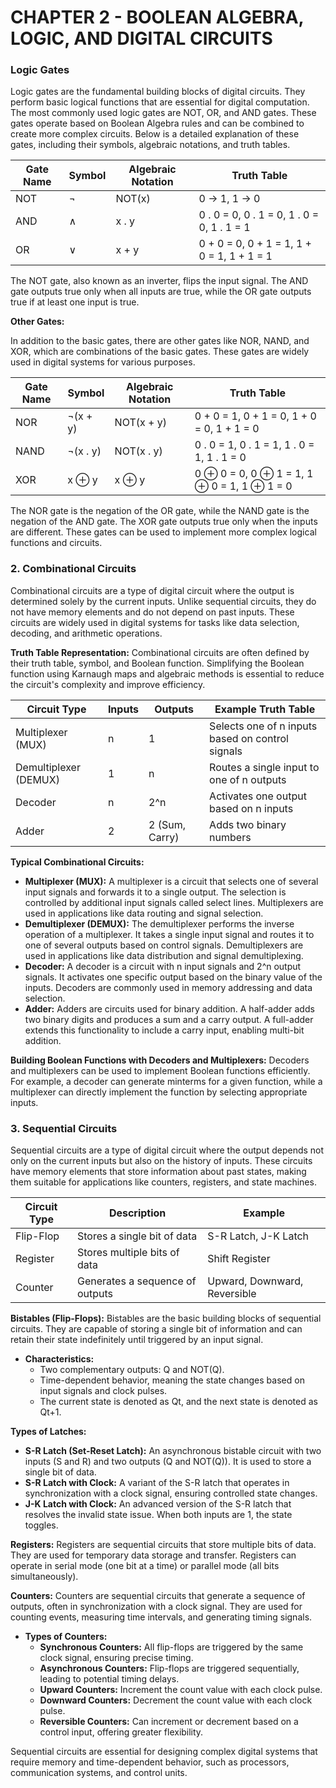 # CHAPTER 2 - BOOLEAN ALGEBRA, LOGIC, AND DIGITAL CIRCUITS
### Logic Gates

Logic gates are the fundamental building blocks of digital circuits. They perform basic logical functions that are essential for digital computation. The most commonly used logic gates are NOT, OR, and AND gates. These gates operate based on Boolean Algebra rules and can be combined to create more complex circuits. Below is a detailed explanation of these gates, including their symbols, algebraic notations, and truth tables.

| Gate Name | Symbol | Algebraic Notation | Truth Table |
| --- | --- | --- | --- |
| NOT | ¬ | NOT(x) | 0 → 1, 1 → 0 |
| AND | ∧ | x . y | 0 . 0 = 0, 0 . 1 = 0, 1 . 0 = 0, 1 . 1 = 1 |
| OR | ∨ | x + y | 0 + 0 = 0, 0 + 1 = 1, 1 + 0 = 1, 1 + 1 = 1 |

The NOT gate, also known as an inverter, flips the input signal. The AND gate outputs true only when all inputs are true, while the OR gate outputs true if at least one input is true.

**Other Gates:**

In addition to the basic gates, there are other gates like NOR, NAND, and XOR, which are combinations of the basic gates. These gates are widely used in digital systems for various purposes.

| Gate Name | Symbol | Algebraic Notation | Truth Table |
| --- | --- | --- | --- |
| NOR | ¬(x + y) | NOT(x + y) | 0 + 0 = 1, 0 + 1 = 0, 1 + 0 = 0, 1 + 1 = 0 |
| NAND | ¬(x . y) | NOT(x . y) | 0 . 0 = 1, 0 . 1 = 1, 1 . 0 = 1, 1 . 1 = 0 |
| XOR | x ⊕ y | x ⊕ y | 0 ⊕ 0 = 0, 0 ⊕ 1 = 1, 1 ⊕ 0 = 1, 1 ⊕ 1 = 0 |

The NOR gate is the negation of the OR gate, while the NAND gate is the negation of the AND gate. The XOR gate outputs true only when the inputs are different. These gates can be used to implement more complex logical functions and circuits.

### 2. Combinational Circuits

Combinational circuits are a type of digital circuit where the output is determined solely by the current inputs. Unlike sequential circuits, they do not have memory elements and do not depend on past inputs. These circuits are widely used in digital systems for tasks like data selection, decoding, and arithmetic operations.

**Truth Table Representation:**
Combinational circuits are often defined by their truth table, symbol, and Boolean function. Simplifying the Boolean function using Karnaugh maps and algebraic methods is essential to reduce the circuit's complexity and improve efficiency.

| Circuit Type | Inputs | Outputs | Example Truth Table |
| --- | --- | --- | --- |
| Multiplexer (MUX) | n | 1 | Selects one of n inputs based on control signals |
| Demultiplexer (DEMUX) | 1 | n | Routes a single input to one of n outputs |
| Decoder | n | 2^n | Activates one output based on n inputs |
| Adder | 2 | 2 (Sum, Carry) | Adds two binary numbers |

**Typical Combinational Circuits:**

- **Multiplexer (MUX):** A multiplexer is a circuit that selects one of several input signals and forwards it to a single output. The selection is controlled by additional input signals called select lines. Multiplexers are used in applications like data routing and signal selection.
- **Demultiplexer (DEMUX):** The demultiplexer performs the inverse operation of a multiplexer. It takes a single input signal and routes it to one of several outputs based on control signals. Demultiplexers are used in applications like data distribution and signal demultiplexing.
- **Decoder:** A decoder is a circuit with n input signals and 2^n output signals. It activates one specific output based on the binary value of the inputs. Decoders are commonly used in memory addressing and data selection.
- **Adder:** Adders are circuits used for binary addition. A half-adder adds two binary digits and produces a sum and a carry output. A full-adder extends this functionality to include a carry input, enabling multi-bit addition.

**Building Boolean Functions with Decoders and Multiplexers:**
Decoders and multiplexers can be used to implement Boolean functions efficiently. For example, a decoder can generate minterms for a given function, while a multiplexer can directly implement the function by selecting appropriate inputs.

### 3. Sequential Circuits

Sequential circuits are a type of digital circuit where the output depends not only on the current inputs but also on the history of inputs. These circuits have memory elements that store information about past states, making them suitable for applications like counters, registers, and state machines.

| Circuit Type | Description | Example |
| --- | --- | --- |
| Flip-Flop | Stores a single bit of data | S-R Latch, J-K Latch |
| Register | Stores multiple bits of data | Shift Register |
| Counter | Generates a sequence of outputs | Upward, Downward, Reversible |

**Bistables (Flip-Flops):**
Bistables are the basic building blocks of sequential circuits. They are capable of storing a single bit of information and can retain their state indefinitely until triggered by an input signal.

- **Characteristics:**
    - Two complementary outputs: Q and NOT(Q).
    - Time-dependent behavior, meaning the state changes based on input signals and clock pulses.
    - The current state is denoted as Qt, and the next state is denoted as Qt+1.

**Types of Latches:**

- **S-R Latch (Set-Reset Latch):** An asynchronous bistable circuit with two inputs (S and R) and two outputs (Q and NOT(Q)). It is used to store a single bit of data.
- **S-R Latch with Clock:** A variant of the S-R latch that operates in synchronization with a clock signal, ensuring controlled state changes.
- **J-K Latch with Clock:** An advanced version of the S-R latch that resolves the invalid state issue. When both inputs are 1, the state toggles.

**Registers:**
Registers are sequential circuits that store multiple bits of data. They are used for temporary data storage and transfer. Registers can operate in serial mode (one bit at a time) or parallel mode (all bits simultaneously).

**Counters:**
Counters are sequential circuits that generate a sequence of outputs, often in synchronization with a clock signal. They are used for counting events, measuring time intervals, and generating timing signals.

- **Types of Counters:**
    - **Synchronous Counters:** All flip-flops are triggered by the same clock signal, ensuring precise timing.
    - **Asynchronous Counters:** Flip-flops are triggered sequentially, leading to potential timing delays.
    - **Upward Counters:** Increment the count value with each clock pulse.
    - **Downward Counters:** Decrement the count value with each clock pulse.
    - **Reversible Counters:** Can increment or decrement based on a control input, offering greater flexibility.

Sequential circuits are essential for designing complex digital systems that require memory and time-dependent behavior, such as processors, communication systems, and control units.